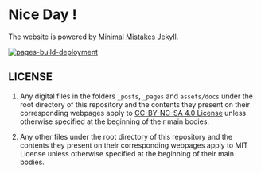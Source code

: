 # Nice Day !

The website is powered by [Minimal Mistakes Jekyll](https://github.com/mmistakes/minimal-mistakes).

[![pages-build-deployment](https://github.com/FDU-MATH/FDU-MATH.github.io/actions/workflows/pages/pages-build-deployment/badge.svg)](https://github.com/FDU-MATH/FDU-MATH.github.io/actions/workflows/pages/pages-build-deployment)

## LICENSE

1. Any digital files in the folders `_posts`, `_pages` and `assets/docs` under the root directory of this repository and the contents they present on their corresponding webpages apply to [CC-BY-NC-SA 4.0 License](https://creativecommons.org/licenses/by-nc-sa/4.0/) unless otherwise specified at the beginning of their main bodies.

2. Any other files under the root directory of this repository and the contents they present on their corresponding webpages apply to MIT License unless otherwise specified at the beginning of their main bodies.
